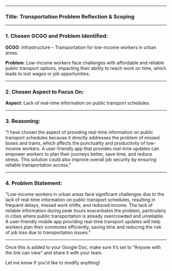 
---

### **Title: Transportation Problem Reflection & Scoping**

---

### **1. Chosen GCGO and Problem Identified:**

**GCGO**: Infrastructure – Transportation for low-income workers in urban areas.

**Problem**: Low-income workers face challenges with affordable and reliable public transport options, impacting their ability to reach work on time, which leads to lost wages or job opportunities.

---

### **2. Chosen Aspect to Focus On:**

**Aspect**: Lack of real-time information on public transport schedules.

---

### **3. Reasoning:**

"I have chosen the aspect of providing real-time information on public transport schedules because it directly addresses the problem of missed buses and trains, which affects the punctuality and productivity of low-income workers. A user-friendly app that provides real-time updates can empower workers to plan their journeys better, save time, and reduce stress. This solution could also improve overall job security by ensuring reliable transportation access."

---

### **4. Problem Statement:**

"Low-income workers in urban areas face significant challenges due to the lack of real-time information on public transport schedules, resulting in frequent delays, missed work shifts, and reduced income. The lack of reliable information during peak hours exacerbates the problem, particularly in cities where public transportation is already overcrowded and unreliable. A user-friendly mobile app providing real-time transport updates will help workers plan their commutes efficiently, saving time and reducing the risk of job loss due to transportation issues."

---

Once this is added to your Google Doc, make sure it’s set to "Anyone with the link can view" and share it with your team.

Let me know if you'd like to modify anything!